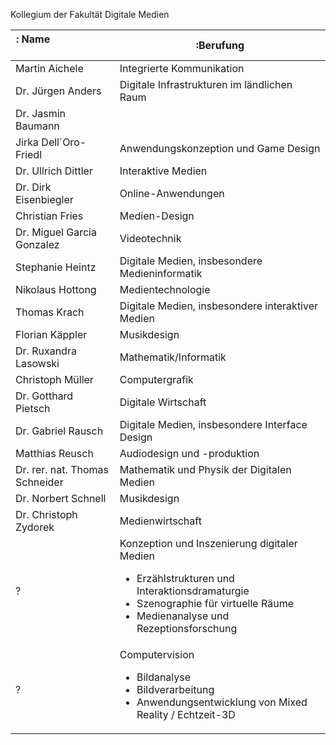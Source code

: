 Kollegium der Fakultät Digitale Medien  

| : Name &nbsp; &nbsp; &nbsp; &nbsp; &nbsp; &nbsp; &nbsp; &nbsp; &nbsp; &nbsp; &nbsp; &nbsp; &nbsp; &nbsp; &nbsp; &nbsp;                         | :Berufung                                                                                                                                                                                                         |
|--------------------------------|-------------------------------------------------------------------------------------------------------------------------------------------------------------------------------------------------------------------|
| Martin Aichele                 | Integrierte Kommunikation                                                                                                                                                                                         |
| Dr. Jürgen Anders              | Digitale Infrastrukturen im ländlichen Raum                                                                                                                                                                       |
| Dr. Jasmin Baumann             |                                                                                                                                                                                                                   |
| Jirka Dell´Oro-Friedl          | Anwendungskonzeption und Game Design                                                                                                                                                                              |
| Dr. Ullrich Dittler            | Interaktive Medien                                                                                                                                                                                                |
| Dr. Dirk Eisenbiegler          | Online-Anwendungen                                                                                                                                                                                                |
| Christian Fries                | Medien-Design                                                                                                                                                                                                     |
| Dr. Miguel Garcia Gonzalez     | Videotechnik                                                                                                                                                                                                      |
| Stephanie Heintz               | Digitale Medien, insbesondere Medieninformatik                                                                                                                                                                    |
| Nikolaus Hottong               | Medientechnologie                                                                                                                                                                                                 |
| Thomas Krach                   | Digitale Medien, insbesondere interaktiver Medien                                                                                                                                                                 |
| Florian Käppler                | Musikdesign                                                                                                                                                                                                       |
| Dr. Ruxandra Lasowski          | Mathematik/Informatik                                                                                                                                                                                             |
| Christoph Müller               | Computergrafik                                                                                                                                                                                                    |
| Dr. Gotthard Pietsch           | Digitale Wirtschaft                                                                                                                                                                                               |
| Dr. Gabriel Rausch             | Digitale Medien, insbesondere Interface Design                                                                                                                                                                    |
| Matthias Reusch                | Audiodesign und -produktion                                                                                                                                                                                       |
| Dr. rer. nat. Thomas Schneider | Mathematik und Physik der Digitalen Medien                                                                                                                                                                        |
| Dr. Norbert Schnell            | Musikdesign                                                                                                                                                                                                       |
| Dr. Christoph Zydorek          | Medienwirtschaft                                                                                                                                                                                                  |
| ?                              | <div>Konzeption und Inszenierung digitaler Medien <ul><li>Erzählstrukturen und Interaktionsdramaturgie</li><li>      Szenographie für virtuelle Räume</li><li>Medienanalyse und Rezeptionsforschung</li><ul><div> |
| ?                              | Computervision  <ul><li>Bildanalyse</li><li>      Bildverarbeitung</li><li>Anwendungsentwicklung von Mixed Reality / Echtzeit-3D    </li><ul>                                                                     |
